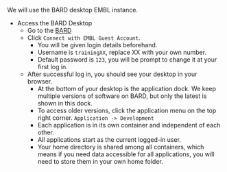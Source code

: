 We will use the BARD desktop EMBL instance.

- Access the BARD Desktop
    - Go to the [BARD](https://bard-external.embl.de)
    - Click `Connect with EMBL Guest Account`.
        - You will be given login details beforehand.
        - Username is `trainingXX`, replace XX with your own number.
        - Default password is `123`, you will be prompt to change it at your first log in.
    - After successful log in, you should see your desktop in your browser.
        - At the bottom of your desktop is the application dock. We keep multiple versions of software on BARD, but only the latest is shown in this dock.
        - To access older versions, click the application menu on the top right corner. `Application -> Development`
        - Each application is in its own container and independent of each other.
        - All applications start as the current logged-in user.
        - Your home directory is shared among all containers, which means if you need data accessible for all applications, you will need to store them in your own home folder.

